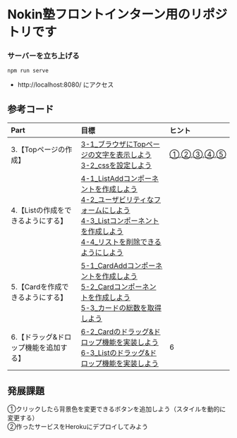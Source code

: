# Nokin塾フロントインターン用のリポジトリです



### サーバーを立ち上げる
```
npm run serve
```

- http://localhost:8080/ にアクセス


## 参考コード
| Part | 目標 | ヒント |
|:---|:---|:---|
|3.【Topページの作成】 |[3-1_ブラウザにTopページの文字を表示しよう](https://github.com/yuyaamano23/nokin-intertn-vue-trello/tree/%233-1_%E3%83%96%E3%83%A9%E3%82%A6%E3%82%B6%E3%81%ABtop%E3%83%9A%E3%83%BC%E3%82%B8%E3%81%AE%E6%96%87%E5%AD%97%E3%82%92%E8%A1%A8%E7%A4%BA%E3%81%97%E3%82%88%E3%81%86) <br>[3-2_cssを設定しよう](https://github.com/yuyaamano23/nokin-intertn-vue-trello/tree/%233-2_css%E3%82%92%E8%A8%AD%E5%AE%9A%E3%81%97%E3%82%88%E3%81%86)|[①](https://github.com/yuyaamano23/nokin-intertn-vue-trello/commit/e706b25c463c8394421531ef5215e64c1d731435),[②](https://github.com/yuyaamano23/nokin-intertn-vue-trello/commit/a2c69dae00e2447eff767bfe1717972a86102039),[③](https://github.com/yuyaamano23/nokin-intertn-vue-trello/commit/adb9dba4b4751ef3fb03ffab4a442527b08c27db),[④](https://github.com/yuyaamano23/nokin-intertn-vue-trello/blob/81218c7585d7e364463dcd6c9045721c107569c8/src/App.vue),[⑤](https://github.com/yuyaamano23/nokin-intertn-vue-trello/commit/539bdb2f4e14dad037b657894085d2f23c9ce8d1?branch=539bdb2f4e14dad037b657894085d2f23c9ce8d1&diff=unified)
|4.【Listの作成をできるようにする】|[4-1_ListAddコンポーネントを作成しよう](https://github.com/yuyaamano23/nokin-intertn-vue-trello/tree/%234-1_ListAdd%E3%82%B3%E3%83%B3%E3%83%9D%E3%83%BC%E3%83%8D%E3%83%B3%E3%83%88%E3%82%92%E4%BD%9C%E6%88%90%E3%81%97%E3%82%88%E3%81%86) <br>[4-2_ユーザビリティなフォームにしよう](https://github.com/yuyaamano23/nokin-intertn-vue-trello/tree/%234-2_%E3%83%A6%E3%83%BC%E3%82%B6%E3%83%93%E3%83%AA%E3%83%86%E3%82%A3%E3%81%AA%E3%83%95%E3%82%A9%E3%83%BC%E3%83%A0%E3%81%AB%E3%81%97%E3%82%88%E3%81%86) <br>[4-3_Listコンポーネントを作成しよう](https://github.com/yuyaamano23/nokin-intertn-vue-trello/tree/%234-3_List%E3%82%B3%E3%83%B3%E3%83%9D%E3%83%BC%E3%83%8D%E3%83%B3%E3%83%88%E3%82%92%E4%BD%9C%E6%88%90%E3%81%97%E3%82%88%E3%81%86) <br>[4-4_リストを削除できるようにしよう](https://github.com/yuyaamano23/nokin-intertn-vue-trello/tree/%234-4_%E3%83%AA%E3%82%B9%E3%83%88%E3%82%92%E5%89%8A%E9%99%A4%E3%81%A7%E3%81%8D%E3%82%8B%E3%82%88%E3%81%86%E3%81%AB%E3%81%97%E3%82%88%E3%81%86)||
|5.【Cardを作成できるようにする】|[5-1_CardAddコンポーネントを作成しよう](https://github.com/yuyaamano23/nokin-intertn-vue-trello/tree/%235-1_CardAdd%E3%82%B3%E3%83%B3%E3%83%9D%E3%83%BC%E3%83%8D%E3%83%B3%E3%83%88%E3%82%92%E4%BD%9C%E6%88%90%E3%81%97%E3%82%88%E3%81%86) <br>[5-2_Cardコンポーネントを作成しよう](https://github.com/yuyaamano23/nokin-intertn-vue-trello/commit/7702d006086e32cda914a14c032a17e24f25e8a7) <br>[5-3_カードの総数を取得しよう](https://github.com/yuyaamano23/nokin-intertn-vue-trello/tree/%235-3_%E3%82%AB%E3%83%BC%E3%83%89%E3%81%AE%E7%B7%8F%E6%95%B0%E3%82%92%E5%8F%96%E5%BE%97%E3%81%97%E3%82%88%E3%81%86)||
|6.【ドラッグ&ドロップ機能を追加する】 |[6-2_Cardのドラッグ&ドロップ機能を実装しよう](https://github.com/yuyaamano23/nokin-intertn-vue-trello/tree/%236-2_Card%E3%81%AE%E3%83%89%E3%83%A9%E3%83%83%E3%82%B0%26%E3%83%89%E3%83%AD%E3%83%83%E3%83%97%E6%A9%9F%E8%83%BD%E3%82%92%E5%AE%9F%E8%A3%85%E3%81%97%E3%82%88%E3%81%86)<br>[6-3_Listのドラッグ&ドロップ機能を実装しよう](https://github.com/yuyaamano23/nokin-intertn-vue-trello/tree/%236-3_List%E3%81%AE%E3%83%89%E3%83%A9%E3%83%83%E3%82%B0%26%E3%83%89%E3%83%AD%E3%83%83%E3%83%97%E6%A9%9F%E8%83%BD%E3%82%92%E5%AE%9F%E8%A3%85%E3%81%97%E3%82%88%E3%81%86) |6 |

## 発展課題
①クリックしたら背景色を変更できるボタンを追加しよう（スタイルを動的に変更する）<br>
②作ったサービスをHerokuにデプロイしてみよう

